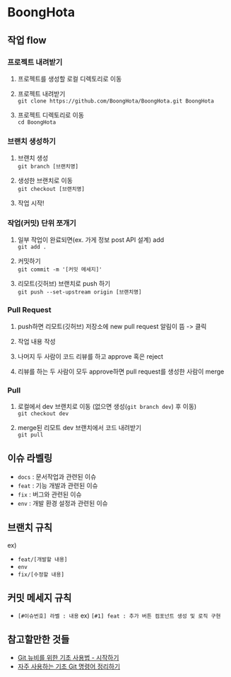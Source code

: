 # BoongHota

## 작업 flow
### 프로젝트 내려받기
1. 프로젝트를 생성할 로컬 디렉토리로 이동

2. 프로젝트 내려받기  
`git clone https://github.com/BoongHota/BoongHota.git BoongHota`

3. 프로젝트 디렉토리로 이동  
`cd BoongHota`

### 브랜치 생성하기
1. 브랜치 생성  
`git branch [브랜치명]`

2. 생성한 브랜치로 이동  
`git checkout [브랜치명]`

3. 작업 시작!

### 작업(커밋) 단위 쪼개기
1. 일부 작업이 완료되면(ex. 가게 정보 post API 설계) add  
`git add .`

2. 커밋하기  
`git commit -m '[커밋 메세지]'`

3. 리모트(깃허브) 브랜치로 push 하기  
`git push --set-upstream origin [브랜치명]`

### Pull Request
1. push하면 리모트(깃허브) 저장소에 new pull request 알림이 뜸 -> 클릭

2. 작업 내용 작성

3. 나머지 두 사람이 코드 리뷰를 하고 approve 혹은 reject

4. 리뷰를 하는 두 사람이 모두 approve하면 pull request를 생성한 사람이 merge

### Pull
1. 로컬에서 dev 브랜치로 이동 (없으면 생성(`git branch dev`) 후 이동)  
`git checkout dev`

2. merge된 리모트 dev 브랜치에서 코드 내려받기  
`git pull`

## 이슈 라벨링
- `docs` : 문서작업과 관련된 이슈
- `feat` : 기능 개발과 관련된 이슈
- `fix` : 버그와 관련된 이슈
- `env` : 개발 환경 설정과 관련된 이슈

## 브랜치 규칙
ex)
- `feat/[개발할 내용]`
- `env`
- `fix/[수정할 내용]`

## 커밋 메세지 규칙
- `[#이슈번호] 라벨 : 내용`
ex)
`[#1] feat : 추가 버튼 컴포넌트 생성 및 로직 구현`

## 참고할만한 것들
- [Git 뉴비를 위한 기초 사용법 - 시작하기](https://evan-moon.github.io/2019/07/25/git-tutorial/)
- [자주 사용하는 기초 Git 명령어 정리하기](https://medium.com/@pks2974/%EC%9E%90%EC%A3%BC-%EC%82%AC%EC%9A%A9%ED%95%98%EB%8A%94-%EA%B8%B0%EC%B4%88-git-%EB%AA%85%EB%A0%B9%EC%96%B4-%EC%A0%95%EB%A6%AC%ED%95%98%EA%B8%B0-533b3689db81)
